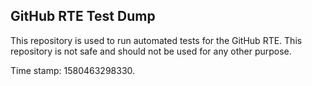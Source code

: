 ## GitHub RTE Test Dump

This repository is used to run automated tests for the GitHub RTE.
This repository is not safe and should not be used for any other purpose.

Time stamp: 1580463298330.
